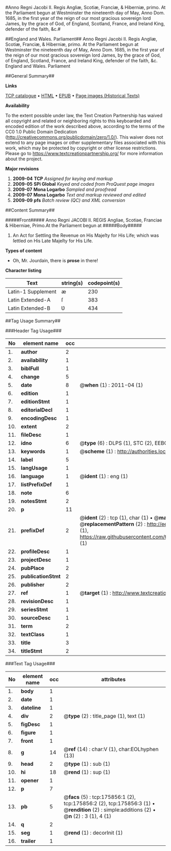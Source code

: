 #Anno Regni Jacobi II. Regis Angliæ, Scotiæ, Franciæ, & Hiberniæ, primo. At the Parliament begun at Westminster the nineteenth day of May, Anno Dom. 1685, in the first year of the reign of our most gracious sovereign lord James, by the grace of God, of England, Scotland, France, and Ireland King, defender of the faith, &c.#

##England and Wales. Parliament##
Anno Regni Jacobi II. Regis Angliæ, Scotiæ, Franciæ, & Hiberniæ, primo. At the Parliament begun at Westminster the nineteenth day of May, Anno Dom. 1685, in the first year of the reign of our most gracious sovereign lord James, by the grace of God, of England, Scotland, France, and Ireland King, defender of the faith, &c.
England and Wales. Parliament

##General Summary##

**Links**

[TCP catalogue](http://www.ota.ox.ac.uk/tcp/)  • 
[HTML](http://tei.it.ox.ac.uk/tcp/Texts-HTML/free/B02/B02944.html)  • 
[EPUB](http://tei.it.ox.ac.uk/tcp/Texts-EPUB/free/B02/B02944.epub) • 
[Page images (Historical Texts)](https://historicaltexts.jisc.ac.uk/eebo-52614643e)

**Availability**

To the extent possible under law, the Text Creation Partnership has waived all copyright and related or neighboring rights to this keyboarded and encoded edition of the work described above, according to the terms of the CC0 1.0 Public Domain Dedication (http://creativecommons.org/publicdomain/zero/1.0/). This waiver does not extend to any page images or other supplementary files associated with this work, which may be protected by copyright or other license restrictions. Please go to https://www.textcreationpartnership.org/ for more information about the project.

**Major revisions**

1. __2009-04__ __TCP__ *Assigned for keying and markup*
1. __2009-05__ __SPi Global__ *Keyed and coded from ProQuest page images*
1. __2009-07__ __Mona Logarbo__ *Sampled and proofread*
1. __2009-07__ __Mona Logarbo__ *Text and markup reviewed and edited*
1. __2009-09__ __pfs__ *Batch review (QC) and XML conversion*

##Content Summary##

#####Front#####
Anno Regni JACOBI II. REGIS Angliae, Scotiae, Franciae & Hiberniae, Primo.At the Parliament begun at
#####Body#####

1. An Act for Settling the Revenue on His Majeſty for His Life; which was ſettled on His Late Majeſty for His Life.

**Types of content**

  * Oh, Mr. Jourdain, there is **prose** in there!

**Character listing**


|Text|string(s)|codepoint(s)|
|---|---|---|
|Latin-1 Supplement|æ|230|
|Latin Extended-A|ſ|383|
|Latin Extended-B|Ʋ|434|

##Tag Usage Summary##

###Header Tag Usage###

|No|element name|occ|attributes|
|---|---|---|---|
|1.|__author__|2||
|2.|__availability__|1||
|3.|__biblFull__|1||
|4.|__change__|5||
|5.|__date__|8| @__when__ (1) : 2011-04 (1)|
|6.|__edition__|1||
|7.|__editionStmt__|1||
|8.|__editorialDecl__|1||
|9.|__encodingDesc__|1||
|10.|__extent__|2||
|11.|__fileDesc__|1||
|12.|__idno__|6| @__type__ (6) : DLPS (1), STC (2), EEBO-CITATION (1), OCLC (1), VID (1)|
|13.|__keywords__|1| @__scheme__ (1) : http://authorities.loc.gov/ (1)|
|14.|__label__|5||
|15.|__langUsage__|1||
|16.|__language__|1| @__ident__ (1) : eng (1)|
|17.|__listPrefixDef__|1||
|18.|__note__|6||
|19.|__notesStmt__|2||
|20.|__p__|11||
|21.|__prefixDef__|2| @__ident__ (2) : tcp (1), char (1)  •  @__matchPattern__ (2) : ([0-9\-]+):([0-9IVX]+) (1), (.+) (1)  •  @__replacementPattern__ (2) : http://eebo.chadwyck.com/downloadtiff?vid=$1&page=$2 (1), https://raw.githubusercontent.com/textcreationpartnership/Texts/master/tcpchars.xml#$1 (1)|
|22.|__profileDesc__|1||
|23.|__projectDesc__|1||
|24.|__pubPlace__|2||
|25.|__publicationStmt__|2||
|26.|__publisher__|2||
|27.|__ref__|1| @__target__ (1) : http://www.textcreationpartnership.org/docs/. (1)|
|28.|__revisionDesc__|1||
|29.|__seriesStmt__|1||
|30.|__sourceDesc__|1||
|31.|__term__|2||
|32.|__textClass__|1||
|33.|__title__|3||
|34.|__titleStmt__|2||


###Text Tag Usage###

|No|element name|occ|attributes|
|---|---|---|---|
|1.|__body__|1||
|2.|__date__|1||
|3.|__dateline__|1||
|4.|__div__|2| @__type__ (2) : title_page (1), text (1)|
|5.|__figDesc__|1||
|6.|__figure__|1||
|7.|__front__|1||
|8.|__g__|14| @__ref__ (14) : char:V (1), char:EOLhyphen (13)|
|9.|__head__|2| @__type__ (1) : sub (1)|
|10.|__hi__|18| @__rend__ (1) : sup (1)|
|11.|__opener__|1||
|12.|__p__|7||
|13.|__pb__|5| @__facs__ (5) : tcp:175856:1 (2), tcp:175856:2 (2), tcp:175856:3 (1)  •  @__rendition__ (2) : simple:additions (2)  •  @__n__ (2) : 3 (1), 4 (1)|
|14.|__q__|2||
|15.|__seg__|1| @__rend__ (1) : decorInit (1)|
|16.|__trailer__|1||
